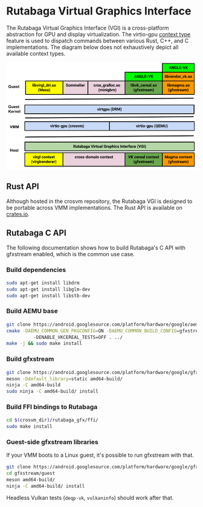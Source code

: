 # Rutabaga Virtual Graphics Interface

The Rutabaga Virtual Graphics Interface (VGI) is a cross-platform abstraction for GPU and display
virtualization. The virtio-gpu
[context type](https://www.phoronix.com/news/VirtIO-Linux-5.16-Ctx-Type) feature is used to dispatch
commands between various Rust, C++, and C implementations. The diagram below does not exhaustively
depict all available context types.

<!-- Image from https://goto.google.com/crosvm-rutabaga-diagram -->

![rutabaga diagram](images/rutabaga_gfx.png)

## Rust API

Although hosted in the crosvm repository, the Rutabaga VGI is designed to be portable across VMM
implementations. The Rust API is available on [crates.io](https://crates.io/crates/rutabaga_gfx).

## Rutabaga C API

The following documentation shows how to build Rutabaga's C API with gfxstream enabled, which is the
common use case.

### Build dependencies

```sh
sudo apt-get install libdrm
sudo apt-get install libglm-dev
sudo apt-get install libstb-dev
```

### Build AEMU base

```sh
git clone https://android.googlesource.com/platform/hardware/google/aemu
cmake -DAEMU_COMMON_GEN_PKGCONFIG=ON -DAEMU_COMMON_BUILD_CONFIG=gfxstream
          -DENABLE_VKCEREAL_TESTS=OFF . ../
make -j && sudo make install
```

### Build gfxstream

```sh
git clone https://android.googlesource.com/platform/hardware/google/gfxstream
meson -Ddefault_library=static amd64-build/
ninja -C amd64-build
sudo ninja -C amd64-build/ install
```

### Build FFI bindings to Rutabaga

```sh
cd $(crosvm_dir)/rutabaga_gfx/ffi/
sudo make install
```

### Guest-side gfxstream libraries

If your VMM boots to a Linux guest, it's possible to run gfxstream with that.

```sh
git clone https://android.googlesource.com/platform/hardware/google/gfxstream
cd gfxstream/guest
meson amd64-build/
ninja -C amd64-build/ install
```

Headless Vulkan tests (`deqp-vk`, `vulkaninfo`) should work after that.
